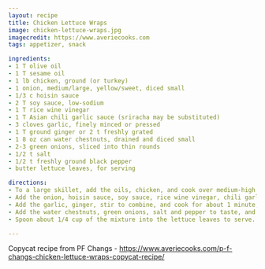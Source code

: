 ```yaml
---
layout: recipe
title: Chicken Lettuce Wraps
image: chicken-lettuce-wraps.jpg
imagecredit: https://www.averiecooks.com
tags: appetizer, snack

ingredients:
- 1 T olive oil
- 1 T sesame oil
- 1 lb chicken, ground (or turkey)
- 1 onion, medium/large, yellow/sweet, diced small
- 1/3 c hoisin sauce
- 2 T soy sauce, low-sodium
- 1 T rice wine vinegar
- 1 T Asian chili garlic sauce (sriracha may be substituted)
- 3 cloves garlic, finely minced or pressed
- 1 T ground ginger or 2 t freshly grated
- 1 8 oz can water chestnuts, drained and diced small
- 2-3 green onions, sliced into thin rounds
- 1/2 t salt
- 1/2 t freshly ground black pepper
- butter lettuce leaves, for serving

directions:
- To a large skillet, add the oils, chicken, and cook over medium-high heat until chicken is cooked through; stir intermittently to crumble while cooking.
- Add the onion, hoisin sauce, soy sauce, rice wine vinegar, chili garlic sauce, stir to combine, and cook for about 5 minutes, or until onion is soft and translucent and most of the liquid has been absorbed; stir intermittently.
- Add the garlic, ginger, stir to combine, and cook for about 1 minute, or until fragrant.
- Add the water chestnuts, green onions, salt and pepper to taste, and cook for about 2 minutes or until tender. Taste filling and make any necessary flavor adjustments, i.e. more soy sauce, hoisin, pepper, etc.
- Spoon about 1/4 cup of the mixture into the lettuce leaves to serve. Recipe is best warm and fresh but filling will keep airtight in the fridge for up to 5 days.

---
```

Copycat recipe from PF Changs - <https://www.averiecooks.com/p-f-changs-chicken-lettuce-wraps-copycat-recipe/>